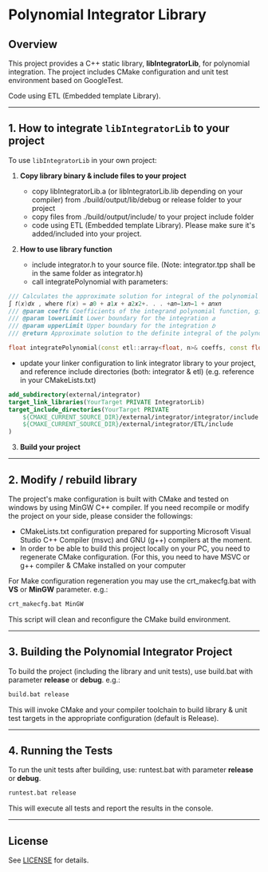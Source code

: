 # Polynomial Integrator Library

## Overview

This project provides a C++ static library, **libIntegratorLib**, for polynomial integration.
The project includes CMake configuration and unit test environment based on GoogleTest.

Code using ETL (Embedded template Library).

---

## 1. How to integrate `libIntegratorLib` to your project

To use `libIntegratorLib` in your own project:

1. **Copy library binary & include files to your project**
   - copy libIntegratorLib.a (or libIntegratorLib.lib depending on your compiler) from ./build/output/lib/debug or release folder to your project
   - copy files from ./build/output/include/ to your project include folder
   - code using ETL (Embedded template Library). Please make sure it's added/included into your project.

3. **How to use library function**
   - include integrator.h to your source file. (Note: integrator.tpp shall be in the same folder as integrator.h)
   - call integratePolynomial with parameters:
  ```c++
  /// Calculates the approximate solution for integral of the polynomial function with numerical integration
  ∫ 𝑓(𝑥)𝑑𝑥 , where 𝑓(𝑥) = 𝑎0 + 𝑎1𝑥 + 𝑎2𝑥2+. . . +𝑎𝑛−1𝑥𝑛−1 + 𝑎𝑛𝑥𝑛
  /// @param coeffs Coefficients of the integrand polynomial function, given coeffs[𝑖] = 𝑎𝑖
  /// @param lowerLimit Lower boundary for the integration 𝑎
  /// @param upperLimit Upper boundary for the integration 𝑏
  /// @return Approximate solution to the definite integral of the polynomial function
  
  float integratePolynomial(const etl::array<float, n>& coeffs, const float lowerLimit, const float upperLimit)
  ```
  - update your linker configuration to link integrator library to your project, and reference include directories (both: integrator & etl)
  (e.g. reference in your CMakeLists.txt)
   ```cmake
   add_subdirectory(external/integrator)
   target_link_libraries(YourTarget PRIVATE IntegratorLib)
   target_include_directories(YourTarget PRIVATE
       ${CMAKE_CURRENT_SOURCE_DIR}/external/integrator/integrator/include
       ${CMAKE_CURRENT_SOURCE_DIR}/external/integrator/ETL/include
   )
   ```

3. **Build your project**  
   
---

## 2. Modify / rebuild library

The project's make configuration is built with CMake and tested on windows by using MinGW C++ compiler.
If you need recompile or modify the project on your side, please consider the followings:
  - CMakeLists.txt configuration prepared for supporting Microsoft Visual Studio C++ Compiler (msvc) and GNU (g++) compilers at the moment.
  - In order to be able to build this project locally on your PC, you need to regenerate CMake configuration.
    (For this, you need to have MSVC or g++ compiler & CMake installed on your computer

For Make configuration regeneration you may use the crt_makecfg.bat with **VS** or **MinGW** parameter.
e.g.:
```sh
crt_makecfg.bat MinGW
```

This script will clean and reconfigure the CMake build environment.

---

## 3. Building the Polynomial Integrator Project

To build the project (including the library and unit tests), use build.bat with parameter **release** or **debug**.
e.g.:
```sh
build.bat release
```

This will invoke CMake and your compiler toolchain to build library & unit test targets in the appropriate configuration (default is Release).

---

## 4. Running the Tests

To run the unit tests after building, use: runtest.bat with parameter  **release** or **debug**.

```sh
runtest.bat release
```

This will execute all tests and report the results in the console.

---

## License

See [LICENSE](LICENSE) for details.
